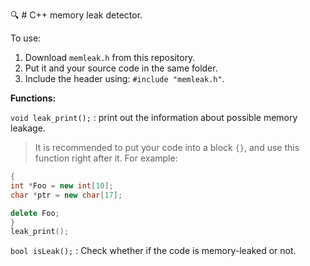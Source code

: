 
:mag: # C++ memory leak detector.

To use:
1. Download `memleak.h` from this repository.
2. Put it and your source code in the same folder.
3. Include the header using: `#include "memleak.h"`.

**Functions:**

`void leak_print();` : print out the information about possible memory leakage.
> It is recommended to put your code into a block `{}`, and use this function right after it.
> For example:
```C++
{
int *Foo = new int[10];
char *ptr = new char[17];

delete Foo;
}
leak_print();
```

`bool isLeak();` : Check whether if the code is memory-leaked or not.
